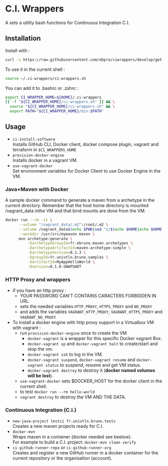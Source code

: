 # C.I. Wrappers

A sets a utility bash functions for Continuous Integration C.I.

## Installation

Install with :

```bash
curl -s https://raw.githubusercontent.com/ebpro/ciwrappers/develop/get-ci-wrapper.sh | bash
```

To use it in the current shell :

```bash
source ~/.ci-wrappers/ci-wrappers.sh
```

You can add it to .bashrc or .zshrc :

```bash
export CI_WRAPPER_HOME=${HOME}/.ci-wrappers
[[ -f "${CI_WRAPPER_HOME}/ci-wrappers.sh" ]] && \
  source "${CI_WRAPPER_HOME}/ci-wrappers.sh" && \
  export PATH="${CI_WRAPPER_HOME}/bin:$PATH"
```

## Usage

  - `ci-install-software` <br/>
    Installs GitHub CLI, Docker client, docker compose plugin, vagrant and terraform in `$CI_WRAPPERS_HOME`
  - `provision-docker-engine` <br/> 
    Installs docker in a vagrant VM.
  - `use-vagrant-docker` <br/>
    Set environment variables for Docker Client to use Docker Engine in the VM.
 
### Java+Maven with Docker
  
  A sample docker command to generate a maven from a archetype in the current directory. Remember that the host home directory is mounted
 /vagrant_data inthe VM and that bind mounts are done from the VM. 

  ```bash
  docker run --rm -it \
        --volume "/vagrant_data/.m2":/root/.m2 \
        --volume /vagrant_data$(echo $PWD|sed "s/$(echo $HOME|echo $HOME|sed 's/\//\\\//g')//"):/usr/src/mymaven \
        --workdir /usr/src/mymaven maven \
		mvn archetype:generate \
   			-DarchetypeGroupId=fr.ebruno.maven.archetypes \
			-DarchetypeArtifactId=maven-archetype-simple \
   			-DarchetypeVersion=0.1.3 \
   			-DgroupId=fr.univtln.bruno.samples \
   			-DartifactId=MyAppHelloWorld \
   			-Dversion=0.1.0-SNAPSHOT
  ```

### HTTP Proxy and wrappers

  - if you have an http proxy :
    - YOUR PASSWORD CAN'T CONTAINS CARACTERS FORBIDDEN IN URL
    - sets the needed variables `HTTP_PROXY`, `HTTPS_PROXY` and `NO_PROXY`
    - and adds the variables `VAGRANT_HTTP_PROXY`, `VAGRANT_HTTPS_PROXY` and `VAGRANT_NO_PROXY`
  - To install a docker engine with http proxy support in a Virtualbox VM with vagrant :
    - run `provision-docker-engine` once to create the VM
        - `docker-vagrant` is a wrapper for this specific Docker vagrant Box.
        - `docker-vagrant up` and `docker-vagrant halt` to create/start and stop the vm.
        - `docker-vagrant ssh` to log in the VM.
        - `docker-vagrant suspend`, `docker-vagrant resume` and `docker-vagrant status` to suspend, resume and get VM
          status.
        - `docker-vagrant destroy` to destroy it (**docker named volumes will be lost**).
    - `use-vagrant-docker` sets $DOCKER_HOST for the docker client in the current shell.
    - to test `docker run --rm hello-world`
    - `vagrant destroy` to destroy the VM AND THE DATA.


### Continuous Integration (C.I.)

  - `new-java-project testci fr.univtln.bruno.tests` <br/>
    Creates a new maven projects ready for C.I.
  - `docker-mvn` <br/>
    Wraps maven in a container (docker needed see beelow).<br/>
    For example to build a C.I. project: `docker-mvn clean verify`
  - `ci-github-runner-repo` or `ci-github-runner-org` <br/>
    Creates and register a new GitHub runner in a docker container for the current repository
    or the organisation (account).
  
